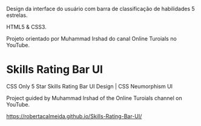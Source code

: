 Design da interface do usuário com barra de classificação de habilidades 5 estrelas.

HTML5 & CSS3.

Projeto orientado por Muhammad Irshad do canal Online Turoials no YouTube.

# Skills Rating Bar UI
 CSS Only 5 Star Skills Rating Bar UI Design | CSS Neumorphism UI

Project guided by Muhammad Irshad of the Online Turoials channel on YouTube.

https://robertacalmeida.github.io/Skills-Rating-Bar-UI/
